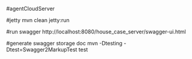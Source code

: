 #agentCloudServer

#jetty
mvn clean jetty:run

#run swagger
http://localhost:8080/house_case_server/swagger-ui.html

#generate swagger storage doc
mvn -Dtesting -Dtest=Swagger2MarkupTest test





